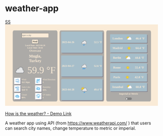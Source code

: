 # weather-app

[SS](https://github.com/Borakarayel/weather-app/blob/main/src/img/SS.png?raw=true)
<img src="https://github.com/Borakarayel/weather-app/blob/main/src/img/SS.png?raw=true">

<a href="https://borakarayel.github.io/weather-app/">How is the weather? - Demo Link</a>

A weather app using API (from https://www.weatherapi.com/ ) that users can search city names, change temperature to metric or imperial.
